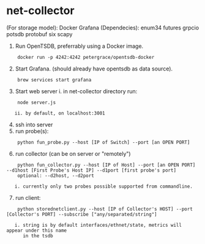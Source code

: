 # net-collector

(For storage model):
Docker
Grafana
(Dependecies):
enum34
futures
grpcio
potsdb
protobuf
six
scapy 

1. Run OpenTSDB, preferrably using a Docker image.
```
    docker run -p 4242:4242 petergrace/opentsdb-docker
```
2. Start Grafana. (should already have opentsdb as data source).
```
    brew services start grafana
```
3. Start web server
       i. in net-collector directory run: 

```
    node server.js
```

       ii. by default, on localhost:3001
4. ssh into server
5. run probe(s): 

```
    python fun_probe.py --host [IP of Switch] --port [an OPEN PORT]
```

6. run collector (can be on server or "remotely")

```
    python fun_collector.py --host [IP of Host] --port [an OPEN PORT] --d1host [First Probe's Host IP] --d1port [first probe's port] 
    optional: --d2host, --d2port
```
       i. currently only two probes possible supported from commandline. 
7. run client:
```
    python storednetclient.py --host [IP of Collector's HOST] --port [Collector's PORT] --subscribe ["any/separated/string"]
```
       i. string is by default interfaces/ethnet/state, metrics will appear under this name
          in the tsdb
